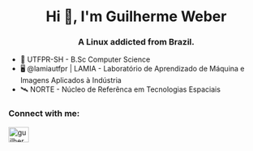 <h1 align="center">Hi 👋, I'm Guilherme Weber</h1>
<h3 align="center">A Linux addicted from Brazil.</h3>

- 📘 UTFPR-SH - B.Sc Computer Science
- 🖥️ @lamiautfpr | LAMIA - Laboratório de Aprendizado de Máquina e Imagens Aplicados à Indústria
- 🛰️ NORTE - Núcleo de Referênca em Tecnologias Espaciais
  
<h3 align="left">Connect with me:</h3>
<p align="left">
<a href="https://linkedin.com/in/guilherme-weber-551749172" target="blank"><img align="center" src="https://raw.githubusercontent.com/rahuldkjain/github-profile-readme-generator/master/src/images/icons/Social/linked-in-alt.svg" alt="guilherme-weber-551749172" height="30" width="40" /></a>
</p>
